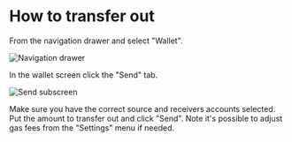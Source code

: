 # How to transfer out

From the navigation drawer and select "Wallet".

![Navigation drawer](https://i.imgur.com/6H0b4hu.png)


In the wallet screen click the "Send" tab.

![Send subscreen](https://i.imgur.com/SOHmSyL.png)

Make sure you have the correct source and receivers accounts selected.
Put the amount to transfer out and click "Send". Note it's possible to adjust gas fees from the "Settings" menu if needed.
